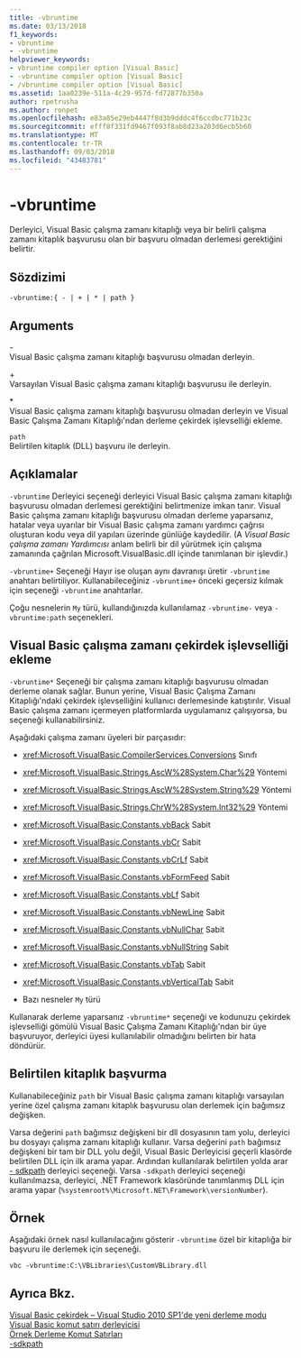 ```yaml
---
title: -vbruntime
ms.date: 03/13/2018
f1_keywords:
- vbruntime
- -vbruntime
helpviewer_keywords:
- vbruntime compiler option [Visual Basic]
- -vbruntime compiler option [Visual Basic]
- /vbruntime compiler option [Visual Basic]
ms.assetid: 1aa0239e-511a-4c29-957d-fd72877b350a
author: rpetrusha
ms.author: ronpet
ms.openlocfilehash: e83a85e29eb4447f8d3b9dddc4f6ccdbc771b23c
ms.sourcegitcommit: efff8f331fd9467f093f8ab8d23a203d6ecb5b60
ms.translationtype: MT
ms.contentlocale: tr-TR
ms.lasthandoff: 09/03/2018
ms.locfileid: "43483781"
---
```

# <a name="-vbruntime"></a>-vbruntime
Derleyici, Visual Basic çalışma zamanı kitaplığı veya bir belirli çalışma zamanı kitaplık başvurusu olan bir başvuru olmadan derlemesi gerektiğini belirtir.  
  
## <a name="syntax"></a>Sözdizimi  
  
```  
-vbruntime:{ - | + | * | path }  
```  
  
## <a name="arguments"></a>Arguments  
 \-  
 Visual Basic çalışma zamanı kitaplığı başvurusu olmadan derleyin.  
  
 \+  
 Varsayılan Visual Basic çalışma zamanı kitaplığı başvurusu ile derleyin.  
  
 \*  
 Visual Basic çalışma zamanı kitaplığı başvurusu olmadan derleyin ve Visual Basic Çalışma Zamanı Kitaplığı'ndan derleme çekirdek işlevselliği ekleme.  
  
 `path`  
 Belirtilen kitaplık (DLL) başvuru ile derleyin.  
  
## <a name="remarks"></a>Açıklamalar  
 `-vbruntime` Derleyici seçeneği derleyici Visual Basic çalışma zamanı kitaplığı başvurusu olmadan derlemesi gerektiğini belirtmenize imkan tanır. Visual Basic çalışma zamanı kitaplığı başvurusu olmadan derleme yaparsanız, hatalar veya uyarılar bir Visual Basic çalışma zamanı yardımcı çağrısı oluşturan kodu veya dil yapıları üzerinde günlüğe kaydedilir. (A *Visual Basic çalışma zamanı Yardımcısı* anlam belirli bir dil yürütmek için çalışma zamanında çağrılan Microsoft.VisualBasic.dll içinde tanımlanan bir işlevdir.)  
  
 `-vbruntime+` Seçeneği Hayır ise oluşan aynı davranışı üretir `-vbruntime` anahtarı belirtiliyor. Kullanabileceğiniz `-vbruntime+` önceki geçersiz kılmak için seçeneği `-vbruntime` anahtarlar.  
  
 Çoğu nesnelerin `My` türü, kullandığınızda kullanılamaz `-vbruntime-` veya `-vbruntime:path` seçenekleri.  
  
## <a name="embedding-visual-basic-runtime-core-functionality"></a>Visual Basic çalışma zamanı çekirdek işlevselliği ekleme  
 `-vbruntime*` Seçeneği bir çalışma zamanı kitaplığı başvurusu olmadan derleme olanak sağlar. Bunun yerine, Visual Basic Çalışma Zamanı Kitaplığı'ndaki çekirdek işlevselliğini kullanıcı derlemesinde katıştırılır. Visual Basic çalışma zamanı içermeyen platformlarda uygulamanız çalışıyorsa, bu seçeneği kullanabilirsiniz.  
  
 Aşağıdaki çalışma zamanı üyeleri bir parçasıdır:  
  
-   <xref:Microsoft.VisualBasic.CompilerServices.Conversions> Sınıfı  
  
-   <xref:Microsoft.VisualBasic.Strings.AscW%28System.Char%29> Yöntemi  
  
-   <xref:Microsoft.VisualBasic.Strings.AscW%28System.String%29> Yöntemi  
  
-   <xref:Microsoft.VisualBasic.Strings.ChrW%28System.Int32%29> Yöntemi  
  
-   <xref:Microsoft.VisualBasic.Constants.vbBack> Sabit  
  
-   <xref:Microsoft.VisualBasic.Constants.vbCr> Sabit  
  
-   <xref:Microsoft.VisualBasic.Constants.vbCrLf> Sabit  
  
-   <xref:Microsoft.VisualBasic.Constants.vbFormFeed> Sabit  
  
-   <xref:Microsoft.VisualBasic.Constants.vbLf> Sabit  
  
-   <xref:Microsoft.VisualBasic.Constants.vbNewLine> Sabit  
  
-   <xref:Microsoft.VisualBasic.Constants.vbNullChar> Sabit  
  
-   <xref:Microsoft.VisualBasic.Constants.vbNullString> Sabit  
  
-   <xref:Microsoft.VisualBasic.Constants.vbTab> Sabit  
  
-   <xref:Microsoft.VisualBasic.Constants.vbVerticalTab> Sabit  
  
-   Bazı nesneler `My` türü  
  
 Kullanarak derleme yaparsanız `-vbruntime*` seçeneği ve kodunuzu çekirdek işlevselliği gömülü Visual Basic Çalışma Zamanı Kitaplığı'ndan bir üye başvuruyor, derleyici üyesi kullanılabilir olmadığını belirten bir hata döndürür.  
  
## <a name="referencing-a-specified-library"></a>Belirtilen kitaplık başvurma  
 Kullanabileceğiniz `path` bir Visual Basic çalışma zamanı kitaplığı varsayılan yerine özel çalışma zamanı kitaplık başvurusu olan derlemek için bağımsız değişken.  
  
 Varsa değerini `path` bağımsız değişkeni bir dll dosyasının tam yolu, derleyici bu dosyayı çalışma zamanı kitaplığı kullanır. Varsa değerini `path` bağımsız değişkeni bir tam bir DLL yolu değil, Visual Basic Derleyicisi geçerli klasörde belirtilen DLL için ilk arama yapar. Ardından kullanılarak belirtilen yolda arar [- sdkpath](../../../visual-basic/reference/command-line-compiler/sdkpath.md) derleyici seçeneği. Varsa `-sdkpath` derleyici seçeneği kullanılmazsa, derleyici, .NET Framework klasöründe tanımlanmış DLL için arama yapar (`%systemroot%\Microsoft.NET\Framework\versionNumber`).  
  
## <a name="example"></a>Örnek  
 Aşağıdaki örnek nasıl kullanılacağını gösterir `-vbruntime` özel bir kitaplığa bir başvuru ile derlemek için seçeneği.  
  
```console
vbc -vbruntime:C:\VBLibraries\CustomVBLibrary.dll  
```  
  
## <a name="see-also"></a>Ayrıca Bkz.  
 [Visual Basic çekirdek – Visual Studio 2010 SP1'de yeni derleme modu](https://blogs.msdn.com/b/vbteam/archive/2011/01/10/vb-core-new-compilation-mode-in-visual-studio-2010-sp1.aspx)  
 [Visual Basic komut satırı derleyicisi](../../../visual-basic/reference/command-line-compiler/index.md)  
 [Örnek Derleme Komut Satırları](../../../visual-basic/reference/command-line-compiler/sample-compilation-command-lines.md)  
 [-sdkpath](../../../visual-basic/reference/command-line-compiler/sdkpath.md)
